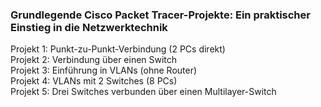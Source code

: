 ### Grundlegende Cisco Packet Tracer-Projekte: Ein praktischer Einstieg in die Netzwerktechnik
Projekt 1: Punkt-zu-Punkt-Verbindung (2 PCs direkt)     
Projekt 2: Verbindung über einen Switch           
Projekt 3: Einführung in VLANs (ohne Router)       
Projekt 4: VLANs mit 2 Switches (8 PCs)             
Projekt 5: Drei Switches verbunden über einen Multilayer-Switch
